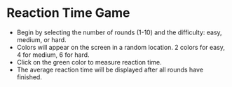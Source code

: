 # Reaction Time Game
* Begin by selecting the number of rounds (1-10) and the difficulty: easy, medium, or hard. 
* Colors will appear on the screen in a random location. 2 colors for easy, 4 for medium, 6 for hard. 
* Click on the green color to measure reaction time. 
* The average reaction time will be displayed after all rounds have finished.
